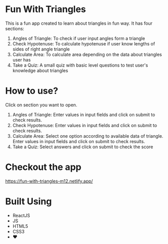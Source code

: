# Fun With Triangles
This is a fun app created to learn about triangles in fun way. It has four sections:

1. Angles of Triangle: To check if user input angles form a triangle
2. Check Hypotenuse: To calculate hypotenuse if user know lengths of sides of right angle triangle
3. Calculate Area: To calculate area depending on the data about triangles user has
4. Take a Quiz: A small quiz with basic level questions to test user's knowledge about triangles

# How to use?

Click on section you want to open.

1. Angles of Triangle: Enter values in input fields and click on submit to check results.
2. Check Hypotenuse: Enter values in input fields and click on submit to check results.
3. Calculate Area: Select one option according to available data of triangle. Enter values in input fields and click on submit to check results.
4. Take a Quiz: Select answers and click on submit to check the score

# Checkout the app 
https://fun-with-triangles-m12.netlify.app/

# Built Using
 - ReactJS
 - JS
 - HTML5
 - CSS3
 - ❤️

